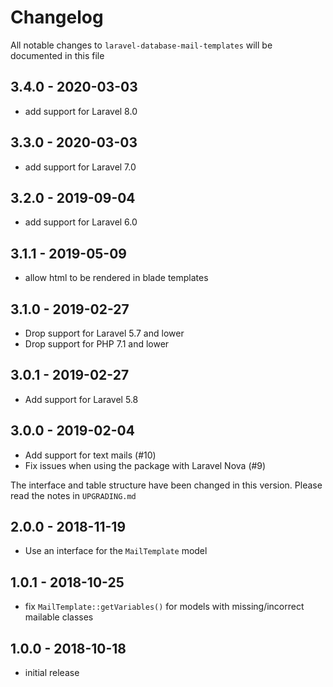 # Changelog

All notable changes to `laravel-database-mail-templates` will be documented in this file

## 3.4.0 - 2020-03-03

- add support for Laravel 8.0

## 3.3.0 - 2020-03-03

- add support for Laravel 7.0

## 3.2.0 - 2019-09-04

- add support for Laravel 6.0

## 3.1.1 - 2019-05-09

- allow html to be rendered in blade templates

## 3.1.0 - 2019-02-27

- Drop support for Laravel 5.7 and lower
- Drop support for PHP 7.1 and lower

## 3.0.1 - 2019-02-27

- Add support for Laravel 5.8

## 3.0.0 - 2019-02-04

- Add support for text mails (#10)
- Fix issues when using the package with Laravel Nova (#9)

The interface and table structure have been changed in this version. Please read the notes in `UPGRADING.md`

## 2.0.0 - 2018-11-19

- Use an interface for the `MailTemplate` model

## 1.0.1 - 2018-10-25

- fix `MailTemplate::getVariables()` for models with missing/incorrect mailable classes

## 1.0.0 - 2018-10-18

- initial release
